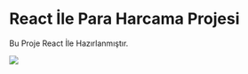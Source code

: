 # React İle Para Harcama Projesi

<p> Bu Proje React İle Hazırlanmıştır.</p>

![](./public/ParaHarcam.gif)
